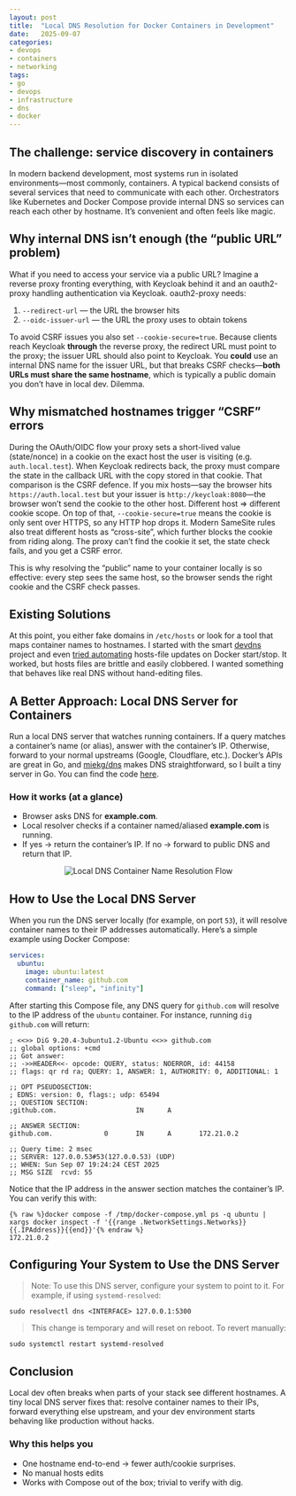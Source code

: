 ```yaml
---
layout: post
title:  "Local DNS Resolution for Docker Containers in Development"
date:   2025-09-07
categories:
- devops
- containers
- networking
tags:
- go
- devops
- infrastructure
- dns
- docker
---
```


## The challenge: service discovery in containers

In modern backend development, most systems run in isolated environments—most commonly, containers. A typical backend consists of several services that need to communicate with each other. Orchestrators like Kubernetes and Docker Compose provide internal DNS so services can reach each other by hostname. It’s convenient and often feels like magic.

## Why internal DNS isn’t enough (the “public URL” problem)

What if you need to access your service via a public URL? Imagine a reverse proxy fronting everything, with Keycloak behind it and an oauth2-proxy handling authentication via Keycloak. oauth2-proxy needs:

1. `--redirect-url` — the URL the browser hits
2. `--oidc-issuer-url` — the URL the proxy uses to obtain tokens

To avoid CSRF issues you also set `--cookie-secure=true`. Because clients reach Keycloak **through** the reverse proxy, the redirect URL must point to the proxy; the issuer URL should also point to Keycloak. You __could__ use an internal DNS name for the issuer URL, but that breaks CSRF checks—**both URLs must share the same hostname**, which is typically a public domain you don’t have in local dev. Dilemma.

## Why mismatched hostnames trigger “CSRF” errors

During the OAuth/OIDC flow your proxy sets a short-lived value (state/nonce) in a cookie on the exact host the user is visiting (e.g. `auth.local.test`). When Keycloak redirects back, the proxy must compare the state in the callback URL with the copy stored in that cookie. That comparison is the CSRF defence.
If you mix hosts—say the browser hits `https://auth.local.test` but your issuer is `http://keycloak:8080`—the browser won’t send the cookie to the other host. Different host => different cookie scope. On top of that, `--cookie-secure=true` means the cookie is only sent over HTTPS, so any HTTP hop drops it. Modern SameSite rules also treat different hosts as “cross-site”, which further blocks the cookie from riding along. The proxy can’t find the cookie it set, the state check fails, and you get a CSRF error.

This is why resolving the “public” name to your container locally is so effective: every step sees the same host, so the browser sends the right cookie and the CSRF check passes.

## Existing Solutions

At this point, you either fake domains in `/etc/hosts` or look for a tool that maps container names to hostnames. I started with the smart [devdns](https://github.com/ruudud/devdns) project and even [tried automating](https://github.com/krjakbrjak/name_resolver/tree/f92d96ada706d4d760693dc8adfb0f4f9656f0ec) hosts-file updates on Docker start/stop. It worked, but hosts files are brittle and easily clobbered. I wanted something that behaves like real DNS without hand-editing files.

## A Better Approach: Local DNS Server for Containers

Run a local DNS server that watches running containers. If a query matches a container’s name (or alias), answer with the container’s IP. Otherwise, forward to your normal upstreams (Google, Cloudflare, etc.). Docker’s APIs are great in Go, and [miekg/dns](https://github.com/miekg/dns) makes DNS straightforward, so I built a tiny server in Go. You can find the code [here](https://github.com/krjakbrjak/name_resolver).

### How it works (at a glance)
* Browser asks DNS for **example.com**.
* Local resolver checks if a container named/aliased **example.com** is running.
* If yes → return the container’s IP. If no → forward to public DNS and return that IP.

<p align="center">
  <img src="/images/posts/Local DNS Resolution for Docker Containers in Development/flow.svg" alt="Local DNS Container Name Resolution Flow"/>
</p>

## How to Use the Local DNS Server
When you run the DNS server locally (for example, on port `53`), it will resolve container names to their IP addresses automatically. Here’s a simple example using Docker Compose:

```yaml
services:
  ubuntu:
    image: ubuntu:latest
    container_name: github.com
    command: ["sleep", "infinity"]
```

After starting this Compose file, any DNS query for `github.com` will resolve to the IP address of the `ubuntu` container. For instance, running `dig github.com` will return:

```shell
; <<>> DiG 9.20.4-3ubuntu1.2-Ubuntu <<>> github.com
;; global options: +cmd
;; Got answer:
;; ->>HEADER<<- opcode: QUERY, status: NOERROR, id: 44158
;; flags: qr rd ra; QUERY: 1, ANSWER: 1, AUTHORITY: 0, ADDITIONAL: 1

;; OPT PSEUDOSECTION:
; EDNS: version: 0, flags:; udp: 65494
;; QUESTION SECTION:
;github.com.                    IN      A

;; ANSWER SECTION:
github.com.             0       IN      A       172.21.0.2

;; Query time: 2 msec
;; SERVER: 127.0.0.53#53(127.0.0.53) (UDP)
;; WHEN: Sun Sep 07 19:24:24 CEST 2025
;; MSG SIZE  rcvd: 55
```

Notice that the IP address in the answer section matches the container’s IP. You can verify this with:

```shell
{% raw %}docker compose -f /tmp/docker-compose.yml ps -q ubuntu | xargs docker inspect -f '{{range .NetworkSettings.Networks}}{{.IPAddress}}{{end}}'{% endraw %}
172.21.0.2
```

## Configuring Your System to Use the DNS Server

> Note: To use this DNS server, configure your system to point to it. For example, if using `systemd-resolved`:
```shell
sudo resolvectl dns <INTERFACE> 127.0.0.1:5300
```
> This change is temporary and will reset on reboot. To revert manually:
```shell
sudo systemctl restart systemd-resolved
```

## Conclusion

Local dev often breaks when parts of your stack see different hostnames. A tiny local DNS server fixes that: resolve container names to their IPs, forward everything else upstream, and your dev environment starts behaving like production without hacks.

### Why this helps you

* One hostname end-to-end → fewer auth/cookie surprises.
* No manual hosts edits
* Works with Compose out of the box; trivial to verify with dig.
